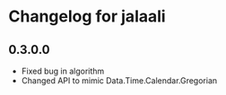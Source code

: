 # Changelog for jalaali

## 0.3.0.0

- Fixed bug in algorithm
- Changed API to mimic Data.Time.Calendar.Gregorian
